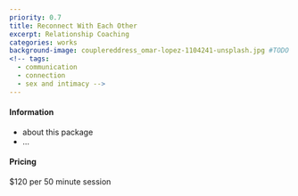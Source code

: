 ```yaml
---
priority: 0.7
title: Reconnect With Each Other
excerpt: Relationship Coaching
categories: works
background-image: couplereddress_omar-lopez-1104241-unsplash.jpg #TODO change
<!-- tags:
  - communication
  - connection
  - sex and intimacy -->
---
```


#### Information

- about this package
- ...

#### Pricing

$120 per 50 minute session
